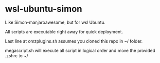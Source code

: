 # wsl-ubuntu-simon
Like Simon-manjaroawesome, but for wsl Ubuntu.

All scripts are executable right away for quick deployment.

Last line at omzplugins.sh assumes you cloned this repo in ~/ folder.

megascript.sh will execute all script in logical order and move the provided .zshrc to ~/
